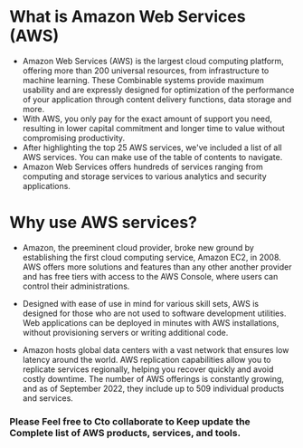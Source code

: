# What is Amazon Web Services (AWS)

* Amazon Web Services (AWS) is the largest cloud computing platform, offering more than 200 universal resources, from infrastructure to machine learning. These
Combinable systems provide maximum usability and are expressly designed for optimization of the performance of your application through content delivery functions,
data storage and more.
* With AWS, you only pay for the exact amount of support you need, resulting in lower capital commitment and longer time to value without compromising productivity.
* After highlighting the top 25 AWS services, we've included a list of all AWS services. You can make use of the table of contents to navigate.
* Amazon Web Services offers hundreds of services ranging from computing and storage services to various analytics and security applications.

# Why use AWS services?

* Amazon, the preeminent cloud provider, broke new ground by establishing the first cloud computing service, Amazon EC2, in 2008. AWS offers more solutions and features than any other
another provider and has free tiers with access to the AWS Console, where users can control their administrations.

* Designed with ease of use in mind for various skill sets, AWS is designed for those who are not used to software development utilities. Web applications can be deployed in minutes with AWS installations,
without provisioning servers or writing additional code.

* Amazon hosts global data centers with a vast network that ensures low latency around the world. AWS replication capabilities allow you to replicate services regionally, helping you recover
quickly and avoid costly downtime. The number of AWS offerings is constantly growing, and as of September 2022, they include up to 509 individual products and services.

### Please Feel free to Cto collaborate to Keep update the Complete list of AWS products, services, and tools.
